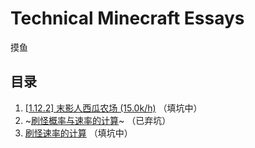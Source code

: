 # Technical Minecraft Essays

摸鱼

## 目录

1. [[1.12.2] 末影人西瓜农场 (15.0k/h)](https://github.com/Rainyaphthyl/technical-minecraft-essays/blob/endermelon_15k/1_12_2_Endermelon_15kph/introduction.md) （填坑中）
2. ~[刷怪概率与速率的计算](https://github.com/Rainyaphthyl/technical-minecraft-essays/blob/spawn-calc/Spawning_Probability/Spawning_Probability.md)~ （已弃坑）
3. [刷怪速率的计算](https://github.com/Rainyaphthyl/technical-minecraft-essays/blob/spawn-rate-calc/Spawning_Rates/markdown/draft.md) （填坑中）
